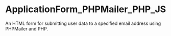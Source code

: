 # ApplicationForm_PHPMailer_PHP_JS
An HTML form for submitting user data to a specified email address using PHPMailer and PHP. 
